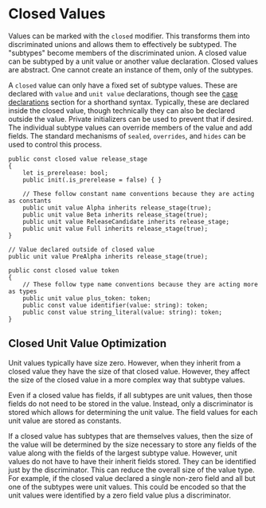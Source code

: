 # Closed Values

Values can be marked with the `closed` modifier. This transforms them into discriminated unions and
allows them to effectively be subtyped. The "subtypes" become members of the discriminated union. A
closed value can be subtyped by a unit value or another value declaration. Closed values are
abstract. One cannot create an instance of them, only of the subtypes.

A `closed` value can only have a fixed set of subtype values. These are declared with `value` and
`unit value` declarations, though see the [case declarations](case-declarations.md) section for a
 shorthand syntax. Typically, these are declared inside the closed value, though technically they
can also be declared outside the value. Private initializers can be used to prevent that if desired.
The individual subtype values can override members of the value and add fields. The standard
mechanisms of `sealed`, `overrides`, and `hides` can be used to control this process.

```azoth
public const closed value release_stage
{
    let is_prerelease: bool;
    public init(.is_prerelease = false) { }

    // These follow constant name conventions because they are acting as constants
    public unit value Alpha inherits release_stage(true);
    public unit value Beta inherits release_stage(true);
    public unit value ReleaseCandidate inherits release_stage;
    public unit value Full inherits release_stage(true);
}

// Value declared outside of closed value
public unit value PreAlpha inherits release_stage(true);

public const closed value token
{
    // These follow type name conventions because they are acting more as types
    public unit value plus_token: token;
    public const value identifier(value: string): token;
    public const value string_literal(value: string): token;
}
```

## Closed Unit Value Optimization

Unit values typically have size zero. However, when they inherit from a closed value they have the
size of that closed value. However, they affect the size of the closed value in a more complex way
that subtype values.

Even if a closed value has fields, if all subtypes are unit values, then those fields do not need to
be stored in the value. Instead, only a discriminator is stored which allows for determining the
unit value. The field values for each unit value are stored as constants.

If a closed value has subtypes that are themselves values, then the size of the value will be
determined by the size necessary to store any fields of the value along with the fields of the
largest subtype value. However, unit values do not have to have their inherit fields stored. They
can be identified just by the discriminator. This can reduce the overall size of the value type. For
example, if the closed value declared a single non-zero field and all but one of the subtypes were
unit values. This could be encoded so that the unit values were identified by a zero field value
plus a discriminator.
